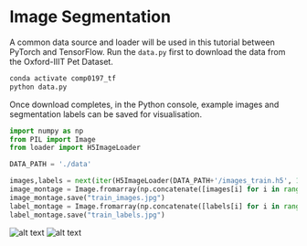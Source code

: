 # Image Segmentation

A common data source and loader will be used in this tutorial between PyTorch and TensorFlow. Run the `data.py` first to download the data from the Oxford-IIIT Pet Dataset.

```bash
conda activate comp0197_tf  
python data.py
```

Once download completes, in the Python console, example images and segmentation labels can be saved for visualisation.
```python
import numpy as np
from PIL import Image
from loader import H5ImageLoader

DATA_PATH = './data'

images,labels = next(iter(H5ImageLoader(DATA_PATH+'/images_train.h5', 10, DATA_PATH+'/labels_train.h5')))
image_montage = Image.fromarray(np.concatenate([images[i] for i in range(len(images))],axis=1))
image_montage.save("train_images.jpg")
label_montage = Image.fromarray(np.concatenate([labels[i] for i in range(len(labels))],axis=1))
label_montage.save("train_labels.jpg")
```

<img src="../../docs/media/pets_images.jpg" alt="alt text"/>
<img src="../../docs/media/pets_labels.jpg" alt="alt text"/>